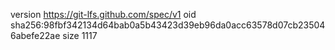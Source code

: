 version https://git-lfs.github.com/spec/v1
oid sha256:98fbf342134d64bab0a5b43423d39eb96da0acc63578d07cb235046abefe22ae
size 1117
